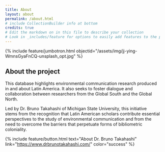 ```yaml
---
title: About
layout: about
permalink: /about.html
# include CollectionBuilder info at bottom
credits: true
# Edit the markdown on in this file to describe your collection
# Look in _includes/feature for options to easily add features to the page
---
```


{% include feature/jumbotron.html objectid="/assets/img/jj-ying-WmnsGyaFnCQ-unsplash_opt.jpg" %}

## About the project

This database highlights environmental communication research produced in and about Latin America. It also seeks to foster dialogue and collaboration between researchers from the Global South and the Global North.

Led by Dr. Bruno Takahashi of Michigan State University, this initiative stems from the recognition that Latin American scholars contribute essential perspectives to the study of environmental communication and from the need to overcome the barriers that perpetuate forms of bibliometric coloniality.

{% include feature/button.html text="About Dr. Bruno Takahashi" link="https://www.drbrunotakahashi.com/" color="success" %}






